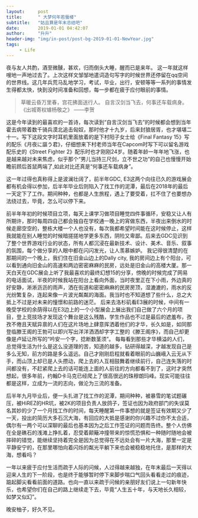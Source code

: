 ```yaml
---
layout:     post
title:      " 大梦何年若蜃楼"
subtitle:   "姑且算是年末总结吧"
date:       2019-01-01 04:42:07
author:     "升升"
header-img: "img/in-post/post-bg-2019-01-01-NewYear.jpg"
tags:
     - Life
---
```

夜与友人共酌，酒至微醺，甚欢，归而倒头大睡，醒而已是来年。
这一年就这样嗖地一声地过去了。上次这样文邹邹地遣词造句写字的时候世界还停留在qq空间的世界线。这几年兵荒马乱地学习，考试，毕业，出行，安顿等等一系列的事情发生得都太快，快到没时间准备和回想，每一步都在疲于应付眼前的事情。

>草暖云昏万里春，宫花拂面送行人。
>自言汉剑当飞去，何事还车载病身。
>《出城寄权璩杨敬之》 ——李贺

这是今年读到的最喜欢的一首诗，每次读到“自言汉剑当飞去”的时候都会想到当年霍去病带着数千骑兵漠北追击匈奴，那时他才十九岁，后来封狼居胥，也才堪堪二十一。写下这段文字时耳机里面放着的是下村阳子女士给《Final Fantasy 15》写的配乐《月夜に謳う君》，仔细想来下村老师当年在Capcom时写下可以留名游戏配乐史的《Street Fighter 2》配乐时也才刚刚24岁。随着年龄一年年地飞涨，也是越来越对未来焦虑，似乎那个“男儿当持三尺剑，立不世之功”的自己也慢慢开始瞻前顾后首鼠两端了,如此对比还真是“何事还车载病身”。

这一年过得也真称得上是波澜壮阔了，前半年GDC, E3这两个向往已久的游戏展会都有机会得以参加，后半年毕业后则陷入了找工作的泥潭，最后在2018年的最后一天定下了工作。期间种种，也都是人生旅程，遇上了要受着，扛不住了也要想办法绕过去，毕竟，怎么可以停下来。

前半年年初的时候项目立项，每天上课学习做项目睡觉四件事循环，安稳又让人有所期许，那时每周四自己都会独自在学校通一晚上的宵做东西，半夜出来倒水的时候走廊空空的，整栋大楼一个人也没有，每次我都希望时间能在这时候停止，这样我就能在别人睡觉的时候暗搓搓地学更多东西，阴险又卑鄙。后来去GDC见识到了整个世界游戏行业的状态，所有人都沉浸在最新技术、设计、美术、音乐、叙事的氛围，每个做分享的人眼中都在闪闪发光，让人羡慕嫉妒。
我记得很清楚的在那期间的一个晚上，我们住在旧金山边上的Dally city, 我的房间边上有个阳台，可以看到通向旧金山的高速和两边密密麻麻的民房，远处是旧金山的高楼大厦。那一天白天在GDC展会上听了我最喜欢的最终幻想15的分享，傍晚的时候完成了网易的电话面试，半夜的时候我站在阳台上看向外面，当时夜里正在下小雨，外边真的好安静，淅淅沥沥的雨声，洒在街道和密密麻麻的民房房顶，湿漉漉的，雨水的反光纷繁复杂，连起来像一片波光粼粼的海面。我当时也不知道想了些什么，总之大抵上不过是对未来的憧憬和前路的迷茫。
后来去洛杉矶看E3展的时候，中间有一晚受学校的余荫得以在E3边上的一个小型展会上展出我们自己做了六个月的项目，登上竞技场才发现这个舞台是这么残酷，学生作品也不过是最后的遮羞布，孜孜不倦且天赋异禀的人们在这片场地上肆意挥洒着他们的才华，长久如是，如同那登临滕王阁的王勃可以即兴写出洋洋洒洒却字字工整的《滕王阁序》，而自己却更像是卢延让所写的“吟安一个字，捻断数茎须”。
每每看到那些才华横溢的人们，总觉得生活为什么是这么没道理的苦，知道的越多，钻研得越深，才越发现自己是多么无知，前方的路是多么遥远。自己才刚刚启程就看着眼前的山巍峨入云无从下手，而山顶上却已是人头攒动，爬上去的人互相鼓舞着继续前行，自己连失落的时间都没有，不赶紧爬上去的话可能连上面的人前往的方向都看不到了，这时才突然想起，很多年前，约翰D卡马克已经爬上了很高很远的珠穆朗玛峰。现实可能往往都是这样，立成为一流的志向，做沦为三流的准备。

后半年九月毕业后，便一头扎进了找工作的泥潭，期间种种，被暴雪的笔试题碾压，被HiREZ的HR坑，被2K的项目负责人放鸽子，签证也因为政府部门的失误莫名其妙的少了一个月找工作的时间，每天睡醒第一件事想的就是签证有效期又少了一天，投出的简历大多石沉大海，有回应的大抵是感谢的你兴趣不过你不太合适，偶尔有一两个可以深聊的最后也基本因为之后工作签证的问题而告终。整个人仿佛在全是礁石的浅滩上挣扎着，忍受着颠簸冲撞带来的惊慌恐惧和一种随时随地会被摔碎的错觉，能继续坚持着完全是因为总觉得在不远处会有一片大海，那里一定是平静安宁的，在那里哪怕向着闪烁的粼光平躺下来也会被稳稳地托住，是那样的大海，想看吗？

一年以来疲于应付生活而疏于人际的问候，人过得越来越独，在年末最后一天得以迎来人生的下一阶段，也是终于能够暂时停下来脚步喘口气回头看看走过的痕迹，踮起脚尖看看前面的道路。也向一直以来疏于问候的亲朋好友们说上一句新年快乐，也希望你们在自己的路上继续走下去，毕竟“人生五十年，与天地长久相较，如梦又似幻”。

晚安柚子，好久不见。